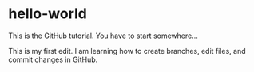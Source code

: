 # hello-world
This is the GitHub tutorial. You have to start somewhere...

This is my first edit. I am learning how to create branches, edit files, and commit changes in GitHub.

